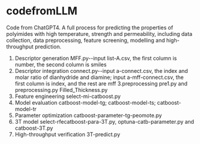 # codefromLLM
Code from ChatGPT4. A full process for predicting the properties of polyimides with high temperature, strength and permeability, including data collection, data preprocessing, feature screening, modelling and high-throughput prediction.
1. Descriptor generation
MFF.py--input list-A.csv, the first column is number, the second column is smiles
2. Descriptor integration
connect.py--input a-connect.csv, the index and molar ratio of dianhydride and diamine; input a-mff-connect.csv, the first column is index, and the rest are mff
3.preprocessing
pre1.py and preprocessing.py
Filled_Thickness.py
4. Feature engineering
select-mi-catboost.py
5. Model evaluation
catboost-model-tg; catboost-model-ts; catboost-model-tr
6. Parameter optimization
catboost-parameter-tg-peomote.py
7. 3T model
select-rfecatboost-para-3T.py, optuna-catb-parameter.py and catboost-3T.py
8. High-throughput verification
3T-predict.py
